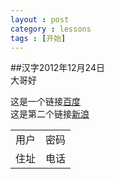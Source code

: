 ```yaml
---
layout : post
category : lessons
tags : [开始]
---
```

##汉字2012年12月24日  
 大哥好    
 
这是一个链接[百度](http://www.baidu.com "")   
这是第二个链接[新浪](http://www.sina.com.cn/ "")   
 <table>  
 <tr><td>用户</td> <td> 密码</td></tr>    
 <tr><td>住址</td> <td> 电话</td></tr>  
 </table>




